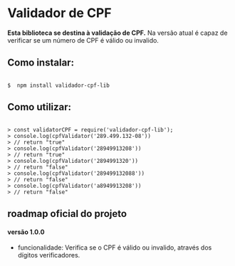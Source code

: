 # Validador de CPF

**Esta biblioteca se destina à validação de CPF.**
Na versão atual é capaz de verificar se um número de CPF é válido ou invalido.

## Como instalar:

```shell

$  npm install validador-cpf-lib

```

## Como utilizar:

```node

> const validatorCPF = require('validador-cpf-lib');
> console.log(cpfValidator('289.499.132-08'))
> // return "true"
> console.log(cpfValidator('28949913208'))
> // return "true"
> console.log(cpfValidator('2894991320'))
> // return "false"
> console.log(cpfValidator('289499132088'))
> // return "false"
> console.log(cpfValidator('a8949913208'))
> // return "false"
```

## roadmap oficial do projeto

#### versão 1.0.0
- funcionalidade: Verifica se o CPF é válido ou invalido, através dos dígitos verificadores.
